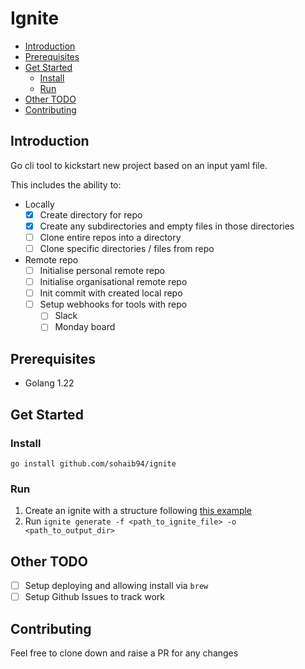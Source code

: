 # Ignite <!-- omit in toc -->

- [Introduction](#introduction)
- [Prerequisites](#prerequisites)
- [Get Started](#get-started)
  - [Install](#install)
  - [Run](#run)
- [Other TODO](#other-todo)
- [Contributing](#contributing)

## Introduction

Go cli tool to kickstart new project based on an input yaml file.

This includes the ability to:
- Locally
  - [x] Create directory for repo
  - [x] Create any subdirectories and empty files in those directories
  - [ ] Clone entire repos into a directory
  - [ ] Clone specific directories / files from repo
- Remote repo
  - [ ] Initialise personal remote repo
  - [ ] Initialise organisational remote repo
  - [ ] Init commit with created local repo
  - [ ] Setup webhooks for tools with repo
    - [ ] Slack
    - [ ] Monday board

## Prerequisites

- Golang 1.22

## Get Started

### Install

`go install github.com/sohaib94/ignite`

### Run

1. Create an ignite with a structure following [this example](./testdata/ignite_example.yml)
2. Run `ignite generate -f <path_to_ignite_file> -o <path_to_output_dir>`

## Other TODO

- [ ] Setup deploying and allowing install via `brew`
- [ ] Setup Github Issues to track work

## Contributing

Feel free to clone down and raise a PR for any changes
